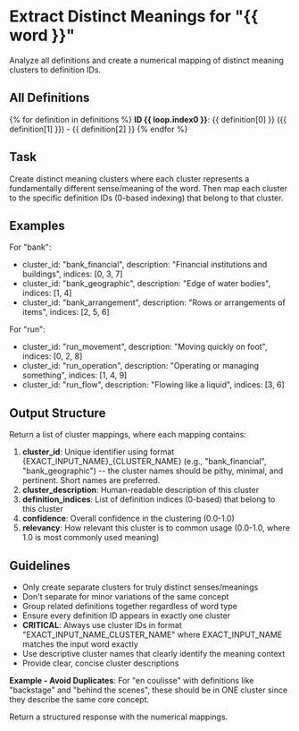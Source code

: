 # Extract Distinct Meanings for "{{ word }}"

Analyze all definitions and create a numerical mapping of distinct meaning clusters to definition IDs.

## All Definitions

{% for definition in definitions %}
**ID {{ loop.index0 }}**: {{ definition[0] }} ({{ definition[1] }}) - {{ definition[2] }}
{% endfor %}

## Task

Create distinct meaning clusters where each cluster represents a fundamentally different sense/meaning of the word. Then map each cluster to the specific definition IDs (0-based indexing) that belong to that cluster.

## Examples

For "bank":

- cluster_id: "bank_financial", description: "Financial institutions and buildings", indices: [0, 3, 7]
- cluster_id: "bank_geographic", description: "Edge of water bodies", indices: [1, 4]
- cluster_id: "bank_arrangement", description: "Rows or arrangements of items", indices: [2, 5, 6]

For "run":

- cluster_id: "run_movement", description: "Moving quickly on foot", indices: [0, 2, 8]
- cluster_id: "run_operation", description: "Operating or managing something", indices: [1, 4, 9]
- cluster_id: "run_flow", description: "Flowing like a liquid", indices: [3, 6]

## Output Structure

Return a list of cluster mappings, where each mapping contains:

1. **cluster_id**: Unique identifier using format {EXACT_INPUT_NAME}\_{CLUSTER_NAME} (e.g., "bank_financial", "bank_geographic") -- the cluster names should be pithy, minimal, and pertinent. Short names are preferred.
2. **cluster_description**: Human-readable description of this cluster
3. **definition_indices**: List of definition indices (0-based) that belong to this cluster
4. **confidence**: Overall confidence in the clustering (0.0-1.0)
5. **relevancy**: How relevant this cluster is to common usage (0.0-1.0, where 1.0 is most commonly used meaning)

## Guidelines

- Only create separate clusters for truly distinct senses/meanings
- Don't separate for minor variations of the same concept
- Group related definitions together regardless of word type
- Ensure every definition ID appears in exactly one cluster
- **CRITICAL**: Always use cluster IDs in format "EXACT_INPUT_NAME_CLUSTER_NAME" where EXACT_INPUT_NAME matches the input word exactly
- Use descriptive cluster names that clearly identify the meaning context
- Provide clear, concise cluster descriptions

**Example - Avoid Duplicates**: For "en coulisse" with definitions like "backstage" and "behind the scenes", these should be in ONE cluster since they describe the same core concept.

Return a structured response with the numerical mappings.

